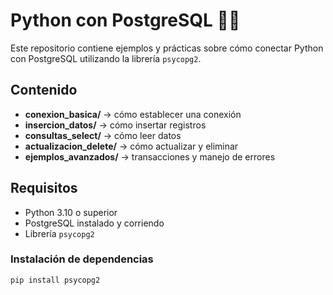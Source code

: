 # Python con PostgreSQL 🐍🐘

Este repositorio contiene ejemplos y prácticas sobre cómo conectar Python con PostgreSQL utilizando la librería `psycopg2`.

## Contenido
- **conexion_basica/** → cómo establecer una conexión
- **insercion_datos/** → cómo insertar registros
- **consultas_select/** → cómo leer datos
- **actualizacion_delete/** → cómo actualizar y eliminar
- **ejemplos_avanzados/** → transacciones y manejo de errores

## Requisitos
- Python 3.10 o superior
- PostgreSQL instalado y corriendo
- Librería `psycopg2`

### Instalación de dependencias
```bash
pip install psycopg2
